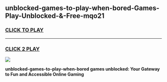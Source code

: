 
## unblocked-games-to-play-when-bored-Games-Play-Unblocked-&-Free-mqo21
<h3>
<a href="https://premium76.site?title=unblocked-games-to-play-when-bored&ref=24A">CLICK TO PLAY</a></h3>
<hr>

<h3>
<a href="https://premium76.site?title=unblocked-games-to-play-when-bored&ref=24A">CLICK 2 PLAY</a>
  
</h3>

<a href="https://premium76.site?title=unblocked-games-to-play-when-bored&ref=24A"><img src="https://clearcache.store/games.png"></a>


**unblocked-games-to-play-when-bored games unblocked: Your Gateway to Fun and Accessible Online Gaming**
